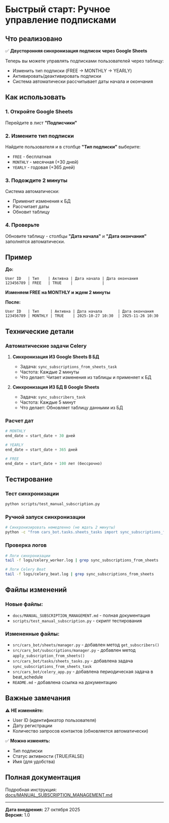 # Быстрый старт: Ручное управление подписками

## Что реализовано

✅ **Двусторонняя синхронизация подписок через Google Sheets**

Теперь вы можете управлять подписками пользователей через таблицу:
- Изменить тип подписки (FREE → MONTHLY → YEARLY)
- Активировать/деактивировать подписки
- Система автоматически рассчитывает даты начала и окончания

## Как использовать

### 1. Откройте Google Sheets

Перейдите в лист **"Подписчики"**

### 2. Измените тип подписки

Найдите пользователя и в столбце **"Тип подписки"** выберите:
- `FREE` - бесплатная
- `MONTHLY` - месячная (+30 дней)
- `YEARLY` - годовая (+365 дней)

### 3. Подождите 2 минуты

Система автоматически:
- Применит изменения к БД
- Рассчитает даты
- Обновит таблицу

### 4. Проверьте

Обновите таблицу - столбцы **"Дата начала"** и **"Дата окончания"** заполнятся автоматически.

## Пример

**До:**
```
User ID   | Тип    | Активна | Дата начала | Дата окончания
123456789 | FREE   | TRUE    |             |
```

**Изменяем FREE на MONTHLY и ждем 2 минуты**

**После:**
```
User ID   | Тип     | Активна | Дата начала       | Дата окончания
123456789 | MONTHLY | TRUE    | 2025-10-27 10:30  | 2025-11-26 10:30
```

## Технические детали

### Автоматические задачи Celery

1. **Синхронизация ИЗ Google Sheets В БД**
   - Задача: `sync_subscriptions_from_sheets_task`
   - Частота: Каждые 2 минуты
   - Что делает: Читает изменения из таблицы и применяет к БД

2. **Синхронизация ИЗ БД В Google Sheets**
   - Задача: `sync_subscribers_task`
   - Частота: Каждые 5 минут
   - Что делает: Обновляет таблицу данными из БД

### Расчет дат

```python
# MONTHLY
end_date = start_date + 30 дней

# YEARLY
end_date = start_date + 365 дней

# FREE
end_date = start_date + 100 лет (бессрочно)
```

## Тестирование

### Тест синхронизации
```bash
python scripts/test_manual_subscription.py
```

### Ручной запуск синхронизации
```bash
# Синхронизировать немедленно (не ждать 2 минуты)
python -c "from cars_bot.tasks.sheets_tasks import sync_subscriptions_from_sheets_task; sync_subscriptions_from_sheets_task.delay()"
```

### Проверка логов
```bash
# Логи синхронизации
tail -f logs/celery_worker.log | grep sync_subscriptions_from_sheets

# Логи Celery Beat
tail -f logs/celery_beat.log | grep sync_subscriptions_from_sheets
```

## Файлы изменений

### Новые файлы:
- `docs/MANUAL_SUBSCRIPTION_MANAGEMENT.md` - полная документация
- `scripts/test_manual_subscription.py` - скрипт тестирования

### Измененные файлы:
- `src/cars_bot/sheets/manager.py` - добавлен метод `get_subscribers()`
- `src/cars_bot/subscriptions/manager.py` - добавлен метод `apply_subscription_from_sheets()`
- `src/cars_bot/tasks/sheets_tasks.py` - добавлена задача `sync_subscriptions_from_sheets_task`
- `src/cars_bot/celery_app.py` - добавлена периодическая задача в beat_schedule
- `README.md` - добавлена ссылка на документацию

## Важные замечания

⚠️ **НЕ изменяйте:**
- User ID (идентификатор пользователя)
- Дату регистрации
- Количество запросов контактов (обновляется автоматически)

✅ **Можно изменять:**
- Тип подписки
- Статус активности (TRUE/FALSE)
- Имя (для удобства)

## Полная документация

Подробная инструкция: [docs/MANUAL_SUBSCRIPTION_MANAGEMENT.md](docs/MANUAL_SUBSCRIPTION_MANAGEMENT.md)

---

**Дата внедрения:** 27 октября 2025  
**Версия:** 1.0

